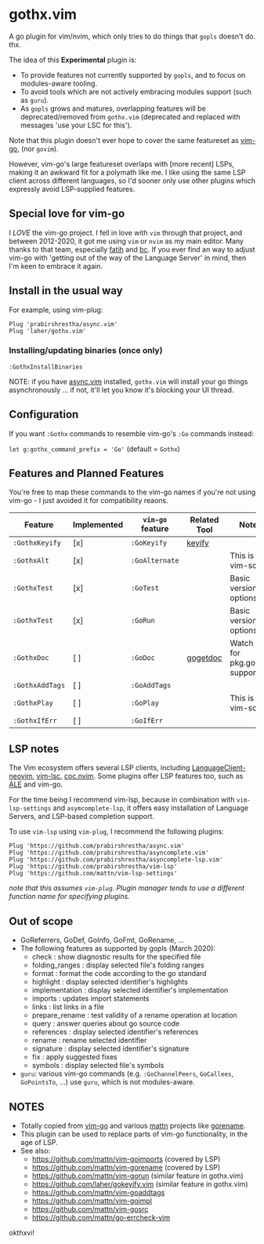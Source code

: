 # gothx.vim

A go plugin for vim/nvim, which only tries to do things that `gopls` doesn't do. thx.

The idea of this **Experimental** plugin is:

 * To provide features not currently supported by `gopls`, and to focus on modules-aware tooling. 
 * To avoid tools which are not actively embracing modules support (such as `guru`).
 * As `gopls` grows and matures, overlapping features will be deprecated/removed from `gothx.vim` (deprecated and replaced with messages 'use your LSC for this').

Note that this plugin doesn't ever hope to cover the same featureset as [vim-go](https://github.com/fatih/vim-go), (nor `govim`). 

However, vim-go's large featureset overlaps with [more recent] LSPs, making it an awkward fit for a polymath like me. I like using the same LSP client across different languages, so I'd sooner only use other plugins which expressly avoid LSP-supplied features.

## Special love for vim-go

I *LOVE* the vim-go project. I fell in love with `vim` through that project, and between 2012-2020, it got me using `vim` or `nvim` as my main editor. Many thanks to that team, especially [fatih](https://github.com/fatih) and [bc](https://github.com/bhcleek). If you ever find an way to adjust vim-go with 'getting out of the way of the Language Server' in mind, then I'm keen to embrace it again. 

## Install in the usual way

For example, using vim-plug:

```viml
Plug 'prabirshrestha/async.vim'
Plug 'laher/gothx.vim'
```

### Installing/updating binaries (once only)

```vim
:GothxInstallBinaries
```

NOTE: if you have [async.vim](https://github.com/prabirshrestha/async.vim) installed, `gothx.vim` will install your go things asynchronously … if not, it'll let you know it's blocking your UI thread.

## Configuration

If you want `:Gothx` commands to resemble vim-go's `:Go` commands instead:

`let g:gothx_command_prefix = 'Go'` (default = `Gothx`)


## Features and Planned Features

You're free to map these commands to the vim-go names if you're not using vim-go - I just avoided it for compatibility reaons.

| Feature      | Implemented | `vim-go` feature | Related Tool                            | Notes  |
|--------------|----------|--------------------|-----------------------------------------|--------|
| `:GothxKeyify` | [x]    | `:GoKeyify`        | [keyify](honnef.co/go/tools/cmd/keyify) |        | 
| `:GothxAlt`    | [x]    | `:GoAlternate`     | | This is just vim-script |
| `:GothxTest`   | [x]    | `:GoTest`          | | Basic version, no options |
| `:GothxTest`   | [x]    | `:GoRun`           | | Basic version, no options |
| `:GothxDoc`    | [ ]    | `:GoDoc`           | [gogetdoc](https://github.com/zmb3/gogetdoc)  | Watch out for pkg.go.dev support |
| `:GothxAddTags`| [ ]    | `:GoAddTags`       | | |
| `:GothxPlay`   | [ ]    | `:GoPlay`          | | This is just vim-script |
| `:GothxIfErr`  | [ ]    | `:GoIfErr`         | | |

## LSP notes

The Vim ecosystem offers several LSP clients, including [LanguageClient-neovim](github.com/autozimu/LanguageClient-neovim), [vim-lsc](github.com/natebosch/vim-lsc), [coc.nvim](github.com/neoclide/coc.nvim). Some plugins offer LSP features too, such as [ALE](github.com/w0rp/ale) and vim-go.

For the time being I recommend vim-lsp, because in combination with `vim-lsp-settings` and `asymcomplete-lsp`, it offers easy installation of Language Servers, and LSP-based completion support.

To use `vim-lsp` using `vim-plug`, I recommend the following plugins:

```viml
Plug 'https://github.com/prabirshrestha/async.vim'
Plug 'https://github.com/prabirshrestha/asyncomplete.vim'
Plug 'https://github.com/prabirshrestha/asyncomplete-lsp.vim'
Plug 'https://github.com/prabirshrestha/vim-lsp'
Plug 'https://github.com/mattn/vim-lsp-settings'
```

_note that this assumes `vim-plug`. Plugin manager tends to use a different function name for specifying plugins._

## Out of scope

 * GoReferrers, GoDef, GoInfo, GoFmt, GoRename, ...
 * The following features as supported by gopls (March 2020):
    * check : show diagnostic results for the specified file
    * folding_ranges : display selected file's folding ranges
    * format : format the code according to the go standard
    * highlight : display selected identifier's highlights
    * implementation : display selected identifier's implementation
    * imports : updates import statements
    * links : list links in a file
    * prepare_rename : test validity of a rename operation at location
    * query : answer queries about go source code
    * references : display selected identifier's references
    * rename : rename selected identifier
    * signature : display selected identifier's signature
    * fix : apply suggested fixes
    * symbols : display selected file's symbols
 * `guru`: various vim-go commands (e.g. `:GoChannelPeers`, `GoCallees`, `GoPointsTo`, …) use `guru`, which is not modules-aware.

## NOTES

 * Totally copied from [vim-go](https://github.com/fatih/vim-go) and various [mattn](https://github.com/mattn) projects like [gorename](https://github.com/mattn/vim-gorename).
 * This plugin can be used to replace parts of vim-go functionality, in the age of LSP. 
 * See also:
   * https://github.com/mattn/vim-goimports (covered by LSP)
   * https://github.com/mattn/vim-gorename (covered by LSP)
   * https://github.com/mattn/vim-gorun (similar feature in gothx.vim)
   * https://github.com/laher/gokeyify.vim (similar feature in gothx.vim)
   * https://github.com/mattn/vim-goaddtags 
   * https://github.com/mattn/vim-goimpl
   * https://github.com/mattn/vim-gosrc
   * https://github.com/mattn/go-errcheck-vim

okthxvi!
